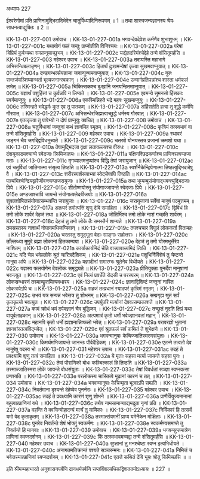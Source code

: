 अध्यायः 227

ईश्वरेणोमां प्रति प्राणिनामुद्भिदादिभेदेन चातुर्विध्यादिनिरूपणम् ॥ 1 ॥ तथा शास्त्रजन्यज्ञानस्य श्रेयः साधनत्वाद्युक्तिः ॥ 2 ॥

KK-13-01-227-001	उमोवाच ।
KK-13-01-227-001a	भगवन्देवदेवेश कर्मणैव शुभाशुभम् ।
KK-13-01-227-001c	यथायोगं फलं जन्तुः प्राप्नोतीति विनिश्चयः ॥
KK-13-01-227-002a	परेषां विप्रियं कुर्वन्यथा सम्प्राप्नुयाच्छुभम् ।
KK-13-01-227-002c	यद्येतदस्मिंश्चेद्देहे तन्मे शंसितुमर्हसि ॥
KK-13-01-227-003	महेश्वर उवाच ।
KK-13-01-227-003a	तदप्यस्ति महाभागे अभिसन्धिबलान्नृणम् ।
KK-13-01-227-003c	हितार्थं दुःखमन्येषां कृत्वा सुखमवाप्नुयात् ॥
KK-13-01-227-004a	दण्डयन्भर्त्सयन्राजा जनान्पुण्यमवाप्नुयात् ।
KK-13-01-227-004c	गुरुः सन्तर्जयञ्शिष्यान्भर्ता भृत्यजनान्स्वकान् ।
KK-13-01-227-004e	उन्मार्गप्रतिपन्नांश्च शास्ता धर्मफलं लभेत् ॥
KK-13-01-227-005a	चिकित्सकश्च दुःखानि जनयन्हितमाप्नुयात् ।
KK-13-01-227-005c	यज्ञार्थं पशुहिंसां च कुर्वन्नपि न लिप्यते ।
KK-13-01-227-005e	एवमन्ये सुमनसो हिंसकाः स्वर्गमाप्नुयुः ॥
KK-13-01-227-006a	एकस्मिन्निहते भद्रे बहवः सुखमाप्नुयुः ।
KK-13-01-227-006c	तस्मिन्हते भवेद्धर्मः कुत एव तु पातकम् ॥
KK-13-01-227-007a	अहिंसतेति हत्वा तु शुद्धे कर्मणि गौरवात् ।
KK-13-01-227-007c	अभिसन्धेरजिह्मत्वाच्छुद्धे धर्मस्य गौरवात् ।
KK-13-01-227-007e	एतत्कृत्वा तु पापेभ्यो न दोषं प्राप्नुयुः क्वचित् ॥
KK-13-01-227-008	उमोवाच ।
KK-13-01-227-008a	चतुर्विधानां जन्तूनां कथं ज्ञानमिह स्मृतम् ।
KK-13-01-227-008c	कृत्रिमं तत्स्वभावं वा तन्मे शंसितुमर्हसि ॥
KK-13-01-227-009	महेश्वर उवाच ।
KK-13-01-227-009a	स्थावरं जङ्गमं चैव जगद्द्विविधमुच्यते ।
KK-13-01-227-009c	चतस्रो योनयस्तत्र प्रजानां क्रमशो यथा ॥
KK-13-01-227-010a	तेषामुद्भिदजा वृक्षा लतावल्ल्यश्च वीरुधः ।
KK-13-01-227-010c	दंशयूकादयश्चान्ये स्वेदजाः क्रिमिजातयः ॥
KK-13-01-227-011a	पक्षिणश्छिद्रकर्णाश्च प्राणिनस्त्वण्डजा मताः ।
KK-13-01-227-011c	मृगव्यालमनुष्यांश्च विद्धि तेषां जरायुजान् ॥
KK-13-01-227-012ac	एवं चतुर्विधां जातिमात्मा संसृत्य तिष्ठति ॥
KK-13-01-227-013a	स्पर्शेनैकेन्द्रियेणात्मा तिष्ठत्युद्भिदजेषु वै ।
KK-13-01-227-013c	शरीरस्पर्शरूपाभ्यां स्वेदजेष्वपि तिष्ठति ॥
KK-13-01-227-014ac	पञ्चभिश्चेन्द्रियद्वारैर्जीवन्त्यण्डजरायुजाः ॥
KK-13-01-227-015a	तथा भूम्यम्बुसंयोगाद्भवन्त्युद्भिदजाः प्रिये ।
KK-13-01-227-015c	शीतोष्णयोस्तु संयोगाज्जायन्ते स्वेदजाः प्रिये ।
KK-13-01-227-015e	अण्डजाश्चापि जायन्ते संयोगात्क्लेदबीजयोः ॥
KK-13-01-227-016a	शुक्लशोणितसंयोगात्सम्भवन्ति जरायुजाः ।
KK-13-01-227-016c	जरायुजानां सर्वेषां मानुषं पदमुत्तमम् ॥
KK-13-01-227-017a	अतःपरं तमोत्पत्तिं शृणु देवि समाहिता ।
KK-13-01-227-017c	द्विविधं हि तमो लोके शार्वरं देहजं तथा ॥
KK-13-01-227-018a	जोतिर्भिश्च तमो लोके नाशं गच्छति शार्वरम् ।
KK-13-01-227-018c	देहजं तु तमो लोके तैः समस्तैर्न शाम्यते ॥
KK-13-01-227-019a	तमसस्तस्य नाशार्थं नोपायमधिजग्मिवान् ।
KK-13-01-227-019c	तपश्चचार विपुलं लोककर्ता पितामहः ॥
KK-13-01-227-020a	चरतस्तु समुद्भूता वेदाः साङ्गाः सहोत्तराः ।
KK-13-01-227-020c	ताँल्लब्ध्वा मुमुदे ब्रह्मा लोकानां हितकाम्यया ।
KK-13-01-227-020e	देहजं तु तमो घोरमभूत्तैरेव नाशितम् ॥
KK-13-01-227-021a	कार्याकार्यमिदं चेति वाच्यावाच्यमिदं त्विति ।
KK-13-01-227-021c	यदि चेन्न भवेल्लोके श्रुतं चारित्रदैशिकम् ।
KK-13-01-227-021e	पशुभिर्निर्विशेषं तु चेष्टन्ते मानुषा अपि ॥
KK-13-01-227-022a	यज्ञादीनां समारम्भः श्रुतेनैव विधीयते ।
KK-13-01-227-022c	यज्ञस्य फलयोगेन देवलोकः समृद्ध्यते ॥
KK-13-01-227-023a	प्रीतियुक्ताः पुनर्देवा मानुषाणां भवन्त्युत ।
KK-13-01-227-023c	एवं नित्यं प्रवर्धेते रोदसी च परस्परम् ॥
KK-13-01-227-024a	लोकसन्धारणं तस्माच्छ्रुतमित्यवधारय ।
KK-13-01-227-024c	ज्ञानाद्विशिष्टं जन्तूनां नास्ति लोकत्रयेऽपि च ॥
KK-13-01-227-025a	सहजं तत्प्रधानं स्यादपरं कृत्रिमं स्मृतम् ।
KK-13-01-227-025c	उभयं यत्र सम्पन्नं भवेत्तत्र तु शोभनम् ॥
KK-13-01-227-026a	सम्प्रगृह्य श्रुतं सर्वं कृतकृत्यो भवत्युत ।
KK-13-01-227-026c	उपर्युपरि मर्त्यानां देववत्सम्प्रकाशते ॥
KK-13-01-227-027a	कामं क्रोधं भयं दर्पमज्ञानं चैव बुद्धिजम् ।
KK-13-01-227-027c	तच्छ्रुतं नुदति क्षिप्रं यथा वायुर्बलाहकान् ॥
KK-13-01-227-028a	अल्पमात्रं कृतो धर्मो भवेज्ज्ञानवतां महान् ।
KK-13-01-227-028c	महानपि कृतो धर्मो ह्यज्ञानान्निष्फलो भवेत् ॥
KK-13-01-227-029a	परावरज्ञो भूतानां ज्ञानवांस्तत्वविद्भवेत् ।
KK-13-01-227-029c	एवं श्रुतफलं सर्वं कथितं ते शुभेक्षणे ॥
KK-13-01-227-030	उमोवाच ।
KK-13-01-227-030a	भगवन्मानुषाः केचिज्जातिस्मरणसंयुताः ।
KK-13-01-227-030c	किमर्थमभिजायन्ते जानन्तः पौर्वदैहिकम् ।
KK-13-01-227-030e	एतन्मे तत्वतो देव मानुषेषु वदस्व भो ॥
KK-13-01-227-031	महेश्वर उवाच ।
KK-13-01-227-031ac	तदहं ते प्रवक्ष्यामि शृणु तत्वं समाहिता ॥
KK-13-01-227-032a	ये मृताः सहसा मर्त्या जायन्ते सहसा पुनः ।
KK-13-01-227-032c	तेषां पौराणिको बोधः कञ्चित्कालं हि तिष्ठति ॥
KK-13-01-227-033a	तस्माज्जातिस्मरा लोके जायन्ते बोधसंयुताः ।
KK-13-01-227-033c	तेषां विवर्धतां सञ्ज्ञा स्वप्नवत्सा प्रणश्यति ।
KK-13-01-227-033e	परलोकस्य चास्तित्वे मूढानां कारणं च तत् ॥
KK-13-01-227-034	उमोवाच ।
KK-13-01-227-034a	भगवन्मानुषाः केचिन्मृता भूत्वाऽपि सम्प्रति ।
KK-13-01-227-034c	निवर्तमाना दृश्यन्ते देहेष्वेव पुनर्नराः ॥
KK-13-01-227-035	महेश्वर उवाच ।
KK-13-01-227-035ac	तदहं ते प्रवक्ष्यामि कारणं शृणु शोभने ॥
KK-13-01-227-036a	प्राणैर्वियुज्यमानानां बहुत्वात्प्राणिनां वधे ।
KK-13-01-227-036c	तथैव नामसामान्याद्यमदूता नृणां प्रति ॥
KK-13-01-227-037a	वहन्ति ते क्वचिन्मोहादन्यं मर्त्यं तु यामिकाः ।
KK-13-01-227-037c	निर्विकारं हि तत्सर्वं यमो वेद कृताकृतम् ॥
KK-13-01-227-038a	तस्मात्संयमनीं प्राप्य यमेनैकेन मोक्षिताः ।
KK-13-01-227-038c	पुनरेव निवर्तन्ते शेषं भोक्तुं स्वकर्मणः ।
KK-13-01-227-038e	स्वकर्मण्यसमाप्ते तु निवर्तन्ते हि मानवाः ॥
KK-13-01-227-039	उमोवाच ।
KK-13-01-227-039a	भगवन्सुप्तमात्रेण प्राणिनां स्वप्नदर्शनम् ।
KK-13-01-227-039c	किं तत्स्वभावमन्यद्वा तन्मे शंसितुमर्हसि ॥
KK-13-01-227-040	महेश्वर उवाच ।
KK-13-01-227-040a	सुप्तानां तु मनश्चेष्टा स्वप्न इत्यभिधीयते ।
KK-13-01-227-040c	अनागतमतिक्रान्तं पश्यते सञ्चरन्मनः ॥
KK-13-01-227-041a	निमित्तं च भवेत्तस्मात्प्राणिनां स्वप्नदर्शनम् ।
KK-13-01-227-041c	एतत्ते कथितं देवि भूयः श्रोतु किमिच्छसि ॥ ॥

इति श्रीमन्महाभारते अनुशासनपर्वणि दानधर्मपर्वणि सप्तविंशत्यधिकद्विशततमोऽध्यायः ॥ 227 ॥
